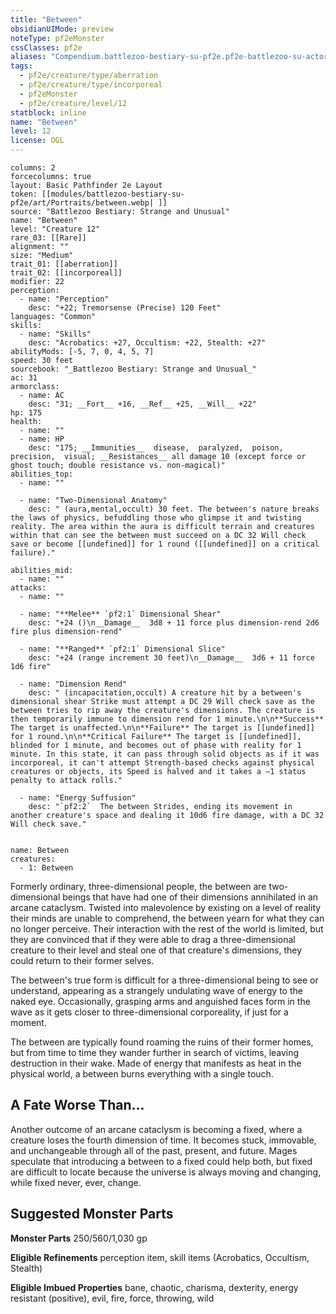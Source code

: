 ```yaml
---
title: "Between"
obsidianUIMode: preview
noteType: pf2eMonster
cssClasses: pf2e
aliases: "Compendium.battlezoo-bestiary-su-pf2e.pf2e-battlezoo-su-actors.Actor.vbPO1F20OptgWgUM" 
tags:
  - pf2e/creature/type/aberration
  - pf2e/creature/type/incorporeal
  - pf2eMonster
  - pf2e/creature/level/12
statblock: inline
name: "Between"
level: 12
license: OGL
---
```


```statblock
columns: 2
forcecolumns: true
layout: Basic Pathfinder 2e Layout
token: [[modules/battlezoo-bestiary-su-pf2e/art/Portraits/between.webp| ]]
source: "Battlezoo Bestiary: Strange and Unusual"
name: "Between"
level: "Creature 12"
rare_03: [[Rare]]
alignment: ""
size: "Medium"
trait_01: [[aberration]]
trait_02: [[incorporeal]]
modifier: 22
perception:
  - name: "Perception"
    desc: "+22; Tremorsense (Precise) 120 Feet"
languages: "Common"
skills:
  - name: "Skills"
    desc: "Acrobatics: +27, Occultism: +22, Stealth: +27"
abilityMods: [-5, 7, 0, 4, 5, 7]
speed: 30 feet
sourcebook: "_Battlezoo Bestiary: Strange and Unusual_"
ac: 31
armorclass:
  - name: AC
    desc: "31; __Fort__ +16, __Ref__ +25, __Will__ +22"
hp: 175
health:
  - name: ""
  - name: HP
    desc: "175; __Immunities__  disease,  paralyzed,  poison,  precision,  visual; __Resistances__ all damage 10 (except force or ghost touch; double resistance vs. non-magical)"
abilities_top:
  - name: ""

  - name: "Two-Dimensional Anatomy"
    desc: " (aura,mental,occult) 30 feet. The between's nature breaks the laws of physics, befuddling those who glimpse it and twisting reality. The area within the aura is difficult terrain and creatures within that can see the between must succeed on a DC 32 Will check save or become [[undefined]] for 1 round ([[undefined]] on a critical failure)."

abilities_mid:
  - name: ""
attacks:
  - name: ""

  - name: "**Melee** `pf2:1` Dimensional Shear"
    desc: "+24 ()\n__Damage__  3d8 + 11 force plus dimension-rend 2d6 fire plus dimension-rend"

  - name: "**Ranged** `pf2:1` Dimensional Slice"
    desc: "+24 (range increment 30 feet)\n__Damage__  3d6 + 11 force 1d6 fire"

  - name: "Dimension Rend"
    desc: " (incapacitation,occult) A creature hit by a between's dimensional shear Strike must attempt a DC 29 Will check save as the between tries to rip away the creature's dimensions. The creature is then temporarily immune to dimension rend for 1 minute.\n\n**Success** The target is unaffected.\n\n**Failure** The target is [[undefined]] for 1 round.\n\n**Critical Failure** The target is [[undefined]], blinded for 1 minute, and becomes out of phase with reality for 1 minute. In this state, it can pass through solid objects as if it was incorporeal, it can't attempt Strength-based checks against physical creatures or objects, its Speed is halved and it takes a –1 status penalty to attack rolls."

  - name: "Energy Suffusion"
    desc: "`pf2:2`  The between Strides, ending its movement in another creature's space and dealing it 10d6 fire damage, with a DC 32 Will check save."
 
```

```encounter-table
name: Between
creatures:
  - 1: Between
```



Formerly ordinary, three-dimensional people, the between are two-dimensional beings that have had one of their dimensions annihilated in an arcane cataclysm. Twisted into malevolence by existing on a level of reality their minds are unable to comprehend, the between yearn for what they can no longer perceive. Their interaction with the rest of the world is limited, but they are convinced that if they were able to drag a three-dimensional creature to their level and steal one of that creature's dimensions, they could return to their former selves.

The between's true form is difficult for a three-dimensional being to see or understand, appearing as a strangely undulating wave of energy to the naked eye. Occasionally, grasping arms and anguished faces form in the wave as it gets closer to three-dimensional corporeality, if just for a moment.

The between are typically found roaming the ruins of their former homes, but from time to time they wander further in search of victims, leaving destruction in their wake. Made of energy that manifests as heat in the physical world, a between burns everything with a single touch.

## A Fate Worse Than…

Another outcome of an arcane cataclysm is becoming a fixed, where a creature loses the fourth dimension of time. It becomes stuck, immovable, and unchangeable through all of the past, present, and future. Mages speculate that introducing a between to a fixed could help both, but fixed are difficult to locate because the universe is always moving and changing, while fixed never, ever, change.

## Suggested Monster Parts

**Monster Parts** 250/560/1,030 gp

**Eligible Refinements** perception item, skill items (Acrobatics, Occultism, Stealth)

**Eligible Imbued Properties** bane, chaotic, charisma, dexterity, energy resistant (positive), evil, fire, force, throwing, wild
